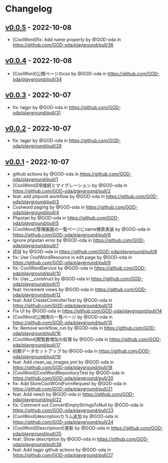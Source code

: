 # Changelog

## [v0.0.5](https://github.com/GOD-oda/playground/compare/v0.0.4...v0.0.5) - 2022-10-08
- [CoolWord]fix: Add name property by @GOD-oda in https://github.com/GOD-oda/playground/pull/36

## [v0.0.4](https://github.com/GOD-oda/playground/compare/v0.0.3...v0.0.4) - 2022-10-08
- [CoolWord]公開ページのcss by @GOD-oda in https://github.com/GOD-oda/playground/pull/34

## [v0.0.3](https://github.com/GOD-oda/playground/compare/v0.0.2...v0.0.3) - 2022-10-07
- fix: tagpr by @GOD-oda in https://github.com/GOD-oda/playground/pull/31

## [v0.0.2](https://github.com/GOD-oda/playground/compare/v0.0.1...v0.0.2) - 2022-10-07
- fix: tagpr by @GOD-oda in https://github.com/GOD-oda/playground/pull/29

## [v0.0.1](https://github.com/GOD-oda/playground/commits/v0.0.1) - 2022-10-07
- github actions by @GOD-oda in https://github.com/GOD-oda/playground/pull/1
- [CoolWord]DB接続とマイグレーション by @GOD-oda in https://github.com/GOD-oda/playground/pull/2
- feat: add phpunit workflow by @GOD-oda in https://github.com/GOD-oda/playground/pull/3
- Coolword paging by @GOD-oda in https://github.com/GOD-oda/playground/pull/4
- Phpstan by @GOD-oda in https://github.com/GOD-oda/playground/pull/5
- [CoolWord]管理画面の一覧ページにname検索実装 by @GOD-oda in https://github.com/GOD-oda/playground/pull/6
- Ignore phpstan error by @GOD-oda in https://github.com/GOD-oda/playground/pull/7
- 認証 by @GOD-oda in https://github.com/GOD-oda/playground/pull/8
- fix: Use CoolWordResource in edit page by @GOD-oda in https://github.com/GOD-oda/playground/pull/9
- fix: CoolWordService by @GOD-oda in https://github.com/GOD-oda/playground/pull/10
- fix: Use __construct by @GOD-oda in https://github.com/GOD-oda/playground/pull/11
- feat: Increment views by @GOD-oda in https://github.com/GOD-oda/playground/pull/12
- feat: Add CreateControllerTest by @GOD-oda in https://github.com/GOD-oda/playground/pull/13
- Fix UI by @GOD-oda in https://github.com/GOD-oda/playground/pull/14
- [CoolWord]公開用の一覧ページ by @GOD-oda in https://github.com/GOD-oda/playground/pull/15
- fix: Remove workflow_run by @GOD-oda in https://github.com/GOD-oda/playground/pull/16
- [CoolWord]閲覧数増加の処理 by @GOD-oda in https://github.com/GOD-oda/playground/pull/17
- 初期データセットアップ by @GOD-oda in https://github.com/GOD-oda/playground/pull/19
- feat: Add clean_up_images.yml by @GOD-oda in https://github.com/GOD-oda/playground/pull/18
- [CoolWord]CoolWordRepositoryTest by @GOD-oda in https://github.com/GOD-oda/playground/pull/20
- fix: Add StoreCoolWOrdFormRequest by @GOD-oda in https://github.com/GOD-oda/playground/pull/21
- feat: Add new() by @GOD-oda in https://github.com/GOD-oda/playground/pull/22
- fix: Comment out ConvertEmptyStringsToNull by @GOD-oda in https://github.com/GOD-oda/playground/pull/23
- [CoolWord]descriptionカラム追加 by @GOD-oda in https://github.com/GOD-oda/playground/pull/24
- [CoolWord]Descriptionの更新 by @GOD-oda in https://github.com/GOD-oda/playground/pull/25
- feat: Show description by @GOD-oda in https://github.com/GOD-oda/playground/pull/26
- feat: Add tagpr github actions by @GOD-oda in https://github.com/GOD-oda/playground/pull/27
